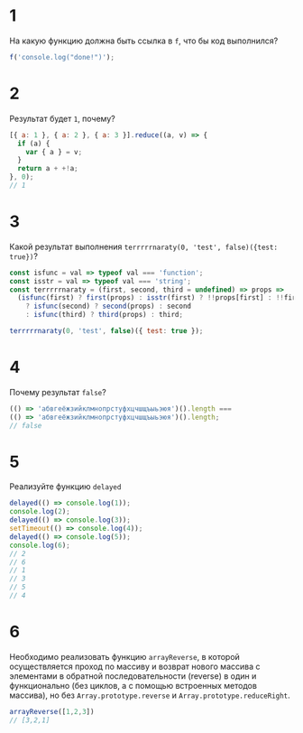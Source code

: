 # 1

На какую функцию должна быть ссылка в `f`, что бы код выполнился?

```js
f('console.log("done!")');
```

<!-- 
// var f = eval; // правильный вариант
// var f = Function; // не правильно, потому что вызов `f` вернет новую функцию, которую еще нужно вызвать
// var f = setTimeout; // правильный вариант, показывающий углубленные знания (хотя и бесполезные)
 -->

# 2

Результат будет `1`, почему?

```js
[{ а: 1 }, { а: 2 }, { а: 3 }].reduce((a, v) => {
  if (a) {
    var { а } = v;
  }
  return a + +!а;
}, 0);
// 1
```

<!-- Издевательская задачка. `а` в объектах - русский символ, если заменить на англ. - будет `3` -->

# 3

Какой результат выполнения `terrrrrnaraty(0, 'test', false)({test: true})`?

```js
const isfunc = val => typeof val === 'function';
const isstr = val => typeof val === 'string';
const terrrrrnaraty = (first, second, third = undefined) => props =>
  (isfunc(first) ? first(props) : isstr(first) ? !!props[first] : !!first)
    ? isfunc(second) ? second(props) : second
    : isfunc(third) ? third(props) : third;

terrrrrnaraty(0, 'test', false)({ test: true });
```

<!-- `false` -->

# 4

Почему результат `false`?

```js
(() => 'абвгеёжзийклмнопрстуфхцчшщъыьэюя')().length ===
(() => 'абвгеёжзийклмнопрстуфхцчшщъыьэюя')().length;
// false
```
<!-- `й` - это `и` с глифом -->

# 5

Реализуйте функцию `delayed`

```js
delayed(() => console.log(1));
console.log(2);
delayed(() => console.log(3));
setTimeout(() => console.log(4));
delayed(() => console.log(5));
console.log(6);
// 2
// 6
// 1
// 3
// 5
// 4
```

<!-- `const delayed = callback => Promise.resolve().then(callback)` -->

# 6

Необходимо реализовать функцию `arrayReverse`, в которой осуществляется проход по массиву и возврат нового массива с элементами в обратной последовательности (reverse) в один и функционально (без циклов, а с помощью встроенных методов массива), но без `Array.prototype.reverse` и `Array.prototype.reduceRight`.

```js
arrayReverse([1,2,3])
// [3,2,1]
```

<!-- `const arrayReverse = array => array.map((v,i,a) => a[a.length - i - 1])` -->

